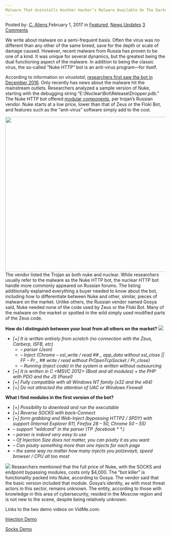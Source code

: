 ```yaml
---
Malware That Uninstalls Another Hacker’s Malware Available On The Darknet
---
```

<article class="post-listing post-17888 post type-post status-publish format-standard has-post-thumbnail hentry category-deepdot-news category-news-updates tag-darknet tag-hackers tag-malware tag-uninstalls">
    <div class="post-inner">
    <p class="post-meta">
    <span>Posted by: <a href="https://www.deepdotweb.com/author/caliens/" title="">C. Aliens </a></span>
    <span>February 1, 2017</span>
    <span>in <a href="https://www.deepdotweb.com/category/deepdot-news/" rel="category tag">Featured</a>, <a href="https://www.deepdotweb.com/category/news-updates/" rel="category tag">News Updates</a></span>
    <span><a href="https://www.deepdotweb.com/2017/02/01/malware-uninstalls-another-hackers-malware-available-darknet/#comments">3 Comments</a></span>
    </p>
    <div class="clear"></div>
    <div class="entry">
    <p>We write about malware on a semi-frequent basis. Often the virus was no different than any other of the same breed, save for the depth or scale of damage caused. However, recent malware from Russia has proven to be one of a kind. It was unique for several dynamics, but the greatest being the dual functioning aspect of the malware. In addition to being the classic virus, the so-called “Nuke HTTP” bot is an anti-virus program—for itself.</p>
    <p>According to information on <em>virustotal</em>, <a href="https://www.virustotal.com/en/file/ff83aaa74ec364f4c2403409a28df93ef97e8a61ba79fdb1c94d7081f48e794e/analysis/">researchers first saw the bot in December 2016</a>. Only recently has news about the malware hit the mainstream outlets. Researchers analyzed a sample version of Nuke, starting with the debugging string “E:\Nuclear\Bot\Release\Dropper.pdb.” The Nuke HTTP bot offered <a href="https://www.cybrnow.com/nuke-http-bot/">modular components</a>, per trojan’s Russian vendor. Nuke starts at a low price, lower than that of Zeus or the Floki Bot, and features such as the “anti-virus” software simply add to the cost.</p>
    <p><img class="wp-image-17895 aligncenter" src="https://www.deepdotweb.com/wp-content/uploads/2017/01/word-image-35.jpeg" width="819" height="485" srcset="https://www.deepdotweb.com/wp-content/uploads/2017/01/word-image-35.jpeg 1187w, https://www.deepdotweb.com/wp-content/uploads/2017/01/word-image-35-300x178.jpeg 300w, https://www.deepdotweb.com/wp-content/uploads/2017/01/word-image-35-1024x606.jpeg 1024w" sizes="(max-width: 819px) 100vw, 819px" /> The vendor listed the Trojan as both nuke and nuclear. While researchers usually refer to the malware as the Nuke HTTP bot, the nuclear HTTP bot handle more commonly appeared on Russian forums. The listing additionally explained everything a buyer needed to know about the bot, including how to differentiate between Nuke and other, similar, pieces of malware on the market. Unlike others, the Russian vendor named Gosya said, Nuke needed none of the code used by Zeus or the Floki Bot. Many of the malware on the market or spotted in the wild simply used modified parts of the Zeus code.</p>
    <p><strong>How do I distinguish between your boat from all others on the market? </strong> <img class="wp-image-17896 aligncenter" src="https://www.deepdotweb.com/wp-content/uploads/2017/01/word-image-36.jpeg" srcset="https://www.deepdotweb.com/wp-content/uploads/2017/01/word-image-36.jpeg 508w, https://www.deepdotweb.com/wp-content/uploads/2017/01/word-image-36-300x158.jpeg 300w" sizes="(max-width: 508px) 100vw, 508px" /></p>
    <ul>
    <li><em>[+] It is written entirely from scratch (no connection with the Zeus, Carberp, ISFB, etc)</em>
    <ul>
    <li><em> &#8211; parser (Json)</em></li>
    <li><em> &#8211; Inject (Chrome &#8211; ssl_write / read ## _ app_data without ssl_close || FF &#8211; Pr _ ## write / read without PrOpenTcpSocket / Pr_close)</em></li>
    <li><em> &#8211; Running (inject code) in the system is written without outsourcing </em></li>
    </ul>
    </li>
    <li><em>[+] It is written in C &lt;MSVC 2012&gt; (Boat and all modules) + the PHP with PDO and the JS (Panel) </em></li>
    <li><em>[+] Fully compatible with all Windows NT family (x32 and the x64)</em></li>
    <li><em>[+] Do not attracted the attention of UAC or Windows Firewall</em></li>
    </ul>
    <p><strong>What I find modules in the first version of the bot?</strong></p>
    <ul>
    <li><em>[+] Possibility to download and run the executable </em></li>
    <li><em>[+] Reverse SOCKS with back-Connect </em></li>
    <li><em>[+] form grabbing and Web-Inject (bypassing HTTP2 / SPDY) with support (Internet Explorer 611, Firefox 28 &#8211; 50, Chrome 50 &#8211; 55) </em></li>
    <li><em>&#8211; support &#8220;wildcard&#8221; in the parser (TP .facebook * *.) </em></li>
    <li><em>&#8211; parser is indeed very easy to use</em></li>
    <li><em>&#8211; Of Injection Size does not matter, you can pisaty it as you want </em></li>
    <li><em>&#8211; Can pisaty something more than one injects for each page </em></li>
    <li><em>&#8211; the same way no matter how many injects you polzevayti, speed browser / CPU all too most</em></li>
    </ul>
    <p><img class="wp-image-17897 aligncenter" src="https://www.deepdotweb.com/wp-content/uploads/2017/01/word-image-37.jpeg" srcset="https://www.deepdotweb.com/wp-content/uploads/2017/01/word-image-37.jpeg 700w, https://www.deepdotweb.com/wp-content/uploads/2017/01/word-image-37-300x174.jpeg 300w" sizes="(max-width: 700px) 100vw, 700px" /> Researchers mentioned that the full price of Nuke, with the SOCKS and endpoint bypassing modules, costs only $4,000. The “bot killer” is functionality packed into Nuke, according to Gosya. The vendor said that the basic version included that module. Gosya’s identity, as with most threat actors in this sector, remains unknown. The entity, according to those with knowledge in this area of cybersecurity, resided in the Moscow region and is not new to the scene, despite being relatively unknown.</p>
    <p>Links to the two demo videos on VidMe.com:</p>
    <p><a href="https://vid.me/1Flr">Injection Demo</a></p>
    <p><a href="https://vid.me/4IF2">Socks Demo</a></p>
    </div>
    <span style="display:none"><a href="https://www.deepdotweb.com/tag/darknet/" rel="tag">darknet</a> <a href="https://www.deepdotweb.com/tag/hackers/" rel="tag">hackers</a> <a href="https://www.deepdotweb.com/tag/malware/" rel="tag">malware</a> <a href="https://www.deepdotweb.com/tag/uninstalls/" rel="tag">uninstalls</a></span> <span style="display:none" class="updated">2017-02-01</span>
    <div style="display:none" class="vcard author" itemprop="author" itemscope itemtype="http://schema.org/Person"><strong class="fn" itemprop="name"><a href="https://www.deepdotweb.com/author/caliens/" title="Posts by C. Aliens" rel="author">C. Aliens</a></strong></div>
    </div>
</article>

